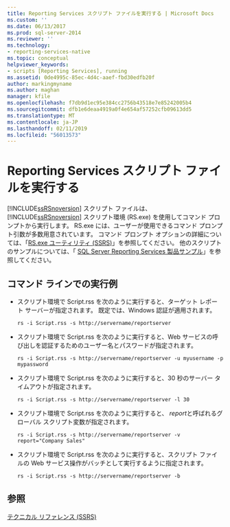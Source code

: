 ```yaml
---
title: Reporting Services スクリプト ファイルを実行する | Microsoft Docs
ms.custom: ''
ms.date: 06/13/2017
ms.prod: sql-server-2014
ms.reviewer: ''
ms.technology:
- reporting-services-native
ms.topic: conceptual
helpviewer_keywords:
- scripts [Reporting Services], running
ms.assetid: 0de4995c-85ec-4d4c-aaef-fbd30edfb20f
author: markingmyname
ms.author: maghan
manager: kfile
ms.openlocfilehash: f7db9d1ec95e384cc2756b43518e7e85242005b4
ms.sourcegitcommit: dfb1e6deaa4919a0f4e654af57252cfb09613dd5
ms.translationtype: MT
ms.contentlocale: ja-JP
ms.lasthandoff: 02/11/2019
ms.locfileid: "56013573"
---
```

# <a name="run-a-reporting-services-script-file"></a>Reporting Services スクリプト ファイルを実行する
  [!INCLUDE[ssRSnoversion](../../includes/ssrsnoversion-md.md)] スクリプト ファイルは、 [!INCLUDE[ssRSnoversion](../../includes/ssrsnoversion-md.md)] スクリプト環境 (RS.exe) を使用してコマンド プロンプトから実行します。 RS.exe には、ユーザーが使用できるコマンド プロンプト引数が多数用意されています。 コマンド プロンプト オプションの詳細については、「[RS.exe ユーティリティ &#40;SSRS&#41;](rs-exe-utility-ssrs.md)」を参照してください。 他のスクリプトのサンプルについては、「 [SQL Server Reporting Services 製品サンプル](https://go.microsoft.com/fwlink/?LinkId=177889)」を参照してください。  
  
## <a name="sample-command-lines"></a>コマンド ラインでの実行例  
  
-   スクリプト環境で Script.rss を次のように実行すると、ターゲット レポート サーバーが指定されます。 既定では、Windows 認証が適用されます。  
  
    ```  
    rs -i Script.rss -s http://servername/reportserver  
    ```  
  
-   スクリプト環境で Script.rss を次のように実行すると、Web サービスの呼び出しを認証するためのユーザー名とパスワードが指定されます。  
  
    ```  
    rs -i Script.rss -s http://servername/reportserver -u myusername -p mypassword  
    ```  
  
-   スクリプト環境で Script.rss を次のように実行すると、30 秒のサーバー タイムアウトが指定されます。  
  
    ```  
    rs -i Script.rss -s http://servername/reportserver -l 30  
    ```  
  
-   スクリプト環境で Script.rss を次のように実行すると、 *report*と呼ばれるグローバル スクリプト変数が指定されます。  
  
    ```  
    rs -i Script.rss -s http://servername/reportserver -v report="Company Sales"  
    ```  
  
-   スクリプト環境で Script.rss を次のように実行すると、スクリプト ファイルの Web サービス操作がバッチとして実行するように指定されます。  
  
    ```  
    rs -i Script.rss -s http://servername/reportserver -b  
    ```  
  
## <a name="see-also"></a>参照  
 [テクニカル リファレンス (SSRS)](../technical-reference-ssrs.md)  
  
  
